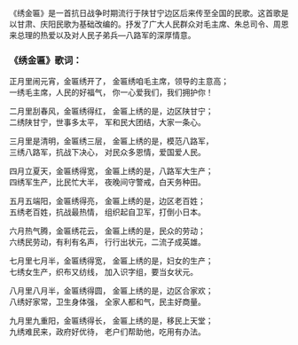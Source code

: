 

《绣金匾》是一首抗日战争时期流行于陕甘宁边区后来传至全国的民歌。这首歌是以甘肃、庆阳民歌为基础改编的。抒发了广大人民群众对毛主席、朱总司令、周恩来总理的热爱以及对人民子弟兵—八路军的深厚情意。  

### 《绣金匾》歌词：

正月里闹元宵，金匾绣开了， 金匾绣咱毛主席，领导的主意高；  
一绣毛主席，人民的好福气， 你一心爱我们，我们拥护你！

二月里刮春风，金匾绣得红， 金匾上绣的是，边区陕甘宁；  
二绣陕甘宁，世事多太平， 军和民大团结，大家一条心。

三月里是清明，金匾绣三层， 金匾上绣的是，模范八路军，  
三绣八路军，抗战下决心， 对民众多恩情，爱国爱人民。

四月立夏天，金匾绣得宽， 金匾上绣的是，八路军大生产；  
四绣军生产，比民忙大半， 夜晚间守警戒，白天务种田。

五月五端阳，金匾绣得亮， 金匾上绣的是，边区老百姓；  
五绣老百姓，抗战最热情， 组织起自卫军，打倒小日本。

六月热气腾，金匾绣花云， 金匾上绣的是，民众的劳动；  
六绣民劳动，有利有名声， 行行出状元，二流子成英雄。

七月里七月半，金匾绣得宽， 金匾上绣的是，妇女的生产；  
七绣女生产，织布又纺线， 加入识字组，要当女状元。

八月里八月半，金匾绣得圆， 金匾上绣的是，边区合家欢；  
八绣好家常，卫生身体强， 全家人都和气，民主好商量。

九月里九重阳，金匾绣得长， 金匾上绣的是，移民上天堂；  
九绣难民来，政府好优待， 老户们帮助他，吃用有办法。


